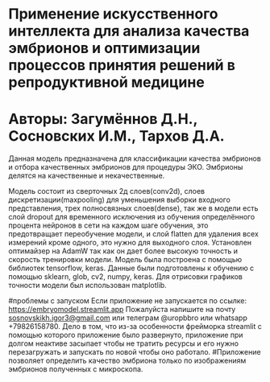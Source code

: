# Применение искусственного интеллекта для анализа качества эмбрионов и оптимизации процессов принятия решений в репродуктивной медицине
# Авторы: Загумённов Д.Н., Сосновских И.М., Тархов Д.А.

Данная модель предназначена для классификации качества эмбрионов и отбора качественных эмбрионов для процедуры ЭКО. Эмбрионы делятся на качественные и некачественные.

Модель состоит из сверточных 2д слоев(conv2d), слоев дискретизации(maxpooling) для уменьшения выборки входного представления, трех полносвязных слоев(dense), так же в модели есть слой dropout для временного исключения из обучения определённого процента нейронов в сети на каждом шаге обучения, это предотвращает переобучение модели, и слой flatten для удаления всех измерений кроме одного, это нужно для выходного слоя. Установлен оптимайзер на AdamW так как он дает более высокую точность и скорость тренировки модели. Модель была построена с помощью библиотек tensorflow, keras. Данные были подготовлены к обучению с помощью sklearn, glob, cv2, numpy, keras. Для отрисовки графиков точности модели был использован matplotlib.

#проблемы с запуском
Если приложение не запускается по ссылке: https://embryomodel.streamlit.app
Пожалуйста напишите на почту sosnovskikh.igor3@gmail.com или телеграм @uropbbro или whatsapp +79826158780.
Дело в том, что из-за особенности фрейморка streamlit с помощью которого приложение было развернуто, приложение при долгом неактиве засыпает чтобы не тратить ресурсы и его нужно перезагружать и запускать по новой чтобы оно работало.
#Приложение позволяет определить качество эмбриона только по изображениям эмбрионов полученных с микроскопа.
